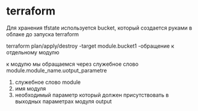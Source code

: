 # terraform
Для хранения tfstate используется bucket, который создается руками в облаке до запуска terraform

terraform plan/apply/destroy -target module.bucket1 -обращение к отдельному модулю

к модулю мы обращаемся через служебное слово module.module_name.uotput_parametre
1. служебное слово module
2. имя модуля
3. необходимый параметр который должен присутствовать в выходных параметрах модуля output